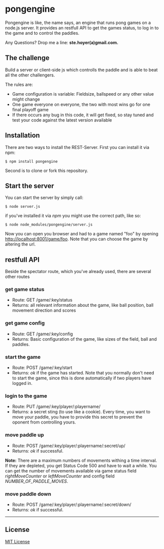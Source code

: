 pongengine
==========

Pongengine is like, the name says, an engine that runs pong games on a node.js server. 
It provides an restfull API to get the games status, to log in to the game and to control 
the paddles.

Any Questions? Drop me a line: **ste.hoyer(a)gmail.com.**

The challenge
-------------

Build a server or client-side js which controlls the paddle and is able to beat all the other
challengers.

The rules are:

* Game configuration is variable: Fieldsize, ballspeed or any other value might change
* One game everyone on everyone, the two with most wins go for one final playoff game
* If there occurs any bug in this code, it will get fixed, so stay tuned and test your code
  against the latest version available

Installation
------------

There are two ways to install the REST-Server. First you can install it via npm:

    $ npm install pongengine 

Second is to clone or fork this repository.

Start the server
----------------

You can start the server by simply call:

    $ node server.js

if you've installed it via *npm* you might use the correct path, like so:

    $ node node_modules/pongengine/server.js

Now you can open you browser and had to a game named "foo" by opening 
[http://localhost:8001/game/foo](http://localhost:8001/game/foo). Note that
you can choose the game by altering the url.

restfull API
------------

Beside the spectator route, which you've already used, there are several other routes

### get game status

* Route: GET /game/:key/status
* Returns: all relevant information about the game, like ball position, ball movement direction and scores

### get game config

* Route: GET /game/:key/config
* Returns: Basic configuration of the game, like sizes of the field, ball and paddles.

### start the game

* Route: POST /game/:key/start
* Returns: _ok_ if the game has started. Note that you normally don't need to start the game, since this is
done automatically if two players have logged in.

### login to the game

* Route: PUT /game/:key/player/:playername/
* Returns: a secret sting (to use like a cookie). Every time, you want to move your paddle, you have to provide
this secret to prevent the oponent from controlling yours.

### move paddle up

* Route: POST /game/:key/player/:playername/:secret/up/
* Returns: _ok_ if successful.  

**Note:** There are a maximum numbers of movements withing a time interval. If they are depleted, 
you get Status Code 500 and have to wait a while. You can get the number of movements available via
game status field _rightMoveCounter_ or _leftMoveCounter_ and config field _NUMBER_OF_PADDLE_MOVES_.

### move paddle down

* Route: POST /game/:key/player/:playername/:secret/down/
* Returns: _ok_ if successful.

_____________

License
-------

[MIT License](http://opensource.org/licenses/MIT)